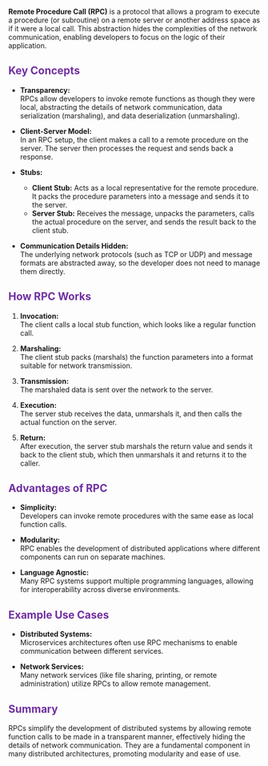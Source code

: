 

**Remote Procedure Call (RPC)** is a protocol that allows a program to execute a procedure (or subroutine) on a remote server or another address space as if it were a local call. This abstraction hides the complexities of the network communication, enabling developers to focus on the logic of their application.

## <span style="color:rgb(112, 48, 160)">Key Concepts</span>

- **Transparency:**  
  RPCs allow developers to invoke remote functions as though they were local, abstracting the details of network communication, data serialization (marshaling), and data deserialization (unmarshaling).

- **Client-Server Model:**  
  In an RPC setup, the client makes a call to a remote procedure on the server. The server then processes the request and sends back a response.

- **Stubs:**  
  - **Client Stub:** Acts as a local representative for the remote procedure. It packs the procedure parameters into a message and sends it to the server.
  - **Server Stub:** Receives the message, unpacks the parameters, calls the actual procedure on the server, and sends the result back to the client stub.

- **Communication Details Hidden:**  
  The underlying network protocols (such as TCP or UDP) and message formats are abstracted away, so the developer does not need to manage them directly.

## <span style="color:rgb(112, 48, 160)">How RPC Works</span>

1. **Invocation:**  
   The client calls a local stub function, which looks like a regular function call.

2. **Marshaling:**  
   The client stub packs (marshals) the function parameters into a format suitable for network transmission.

3. **Transmission:**  
   The marshaled data is sent over the network to the server.

4. **Execution:**  
   The server stub receives the data, unmarshals it, and then calls the actual function on the server.

5. **Return:**  
   After execution, the server stub marshals the return value and sends it back to the client stub, which then unmarshals it and returns it to the caller.

## <span style="color:rgb(112, 48, 160)">Advantages of RPC</span>

- **Simplicity:**  
  Developers can invoke remote procedures with the same ease as local function calls.
  
- **Modularity:**  
  RPC enables the development of distributed applications where different components can run on separate machines.
  
- **Language Agnostic:**  
  Many RPC systems support multiple programming languages, allowing for interoperability across diverse environments.

## <span style="color:rgb(112, 48, 160)">Example Use Cases</span>

- **Distributed Systems:**  
  Microservices architectures often use RPC mechanisms to enable communication between different services.
  
- **Network Services:**  
  Many network services (like file sharing, printing, or remote administration) utilize RPCs to allow remote management.

## <span style="color:rgb(112, 48, 160)">Summary</span>

RPCs simplify the development of distributed systems by allowing remote function calls to be made in a transparent manner, effectively hiding the details of network communication. They are a fundamental component in many distributed architectures, promoting modularity and ease of use.
